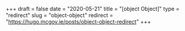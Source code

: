 +++ 
draft = false
date = "2020-05-21"
title = "[object Object]"
type = "redirect"
slug = "object-object"
redirect = "https://hugo.mcgov.ie/posts/object-object-redirect"
+++
